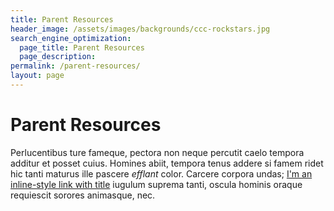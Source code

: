 ```yaml
---
title: Parent Resources
header_image: /assets/images/backgrounds/ccc-rockstars.jpg
search_engine_optimization:
  page_title: Parent Resources
  page_description: 
permalink: /parent-resources/
layout: page
---
```

# Parent Resources
Perlucentibus ture fameque, pectora non neque percutit caelo tempora additur et posset cuius. Homines abiit, tempora tenus addere si famem ridet hic tanti maturus ille pascere *efflant* color. Carcere corpora undas; [I'm an inline-style link with title](https://www.google.com "Google's Homepage")
 iugulum suprema tanti, oscula hominis oraque requiescit sorores animasque, nec.
